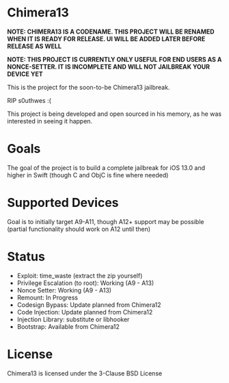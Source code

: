 # Chimera13

**NOTE: CHIMERA13 IS A CODENAME. THIS PROJECT WILL BE RENAMED WHEN IT IS READY FOR RELEASE. UI WILL BE ADDED LATER BEFORE RELEASE AS WELL**

**NOTE: THIS PROJECT IS CURRENTLY ONLY USEFUL FOR END USERS AS A NONCE-SETTER. IT IS INCOMPLETE AND WILL NOT JAILBREAK YOUR DEVICE YET**

This is the project for the soon-to-be Chimera13 jailbreak.

RIP s0uthwes :(

This project is being developed and open sourced in his memory, as he was interested in seeing it happen.

# Goals

The goal of the project is to build a complete jailbreak for iOS 13.0 and higher in Swift (though C and ObjC is fine where needed)

# Supported Devices

Goal is to initially target A9-A11, though A12+ support may be possible (partial functionality should work on A12 until then)

# Status

* Exploit: time_waste (extract the zip yourself)
* Privilege Escalation (to root): Working (A9 - A13)
* Nonce Setter: Working (A9 - A13)
* Remount: In Progress
* Codesign Bypass: Update planned from Chimera12
* Code Injection: Update planned from Chimera12
* Injection Library: substitute or libhooker
* Bootstrap: Available from Chimera12

# License

Chimera13 is licensed under the 3-Clause BSD License
